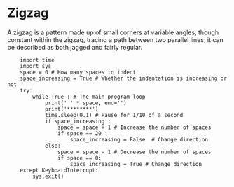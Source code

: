 # Zigzag
A zigzag is a pattern made up of small corners at variable angles, though constant within the zigzag, tracing a path between two parallel lines; it can be described as both jagged and fairly regular. 

        import time
        import sys
        space = 0 # How many spaces to indent
        space_increasing = True # Whether the indentation is increasing or not
        try:
            while True : # The main program loop
                print(' ' * space, end='')
                print('********')
                time.sleep(0.1) # Pause for 1/10 of a second
                if space_increasing :
                    space = space + 1 # Increase the number of spaces
                    if space == 20 :
                        space_increasing = False  # Change direction
                else:
                    space = space - 1 # Decrease the number of spaces
                    if space == 0:
                        space_increasing = True # Change direction
        except KeyboardInterrupt:
            sys.exit()



